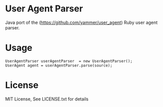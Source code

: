 # User Agent Parser

Java port of the (https://github.com/yammer/user_agent) Ruby user agent parser. 

# Usage

	UserAgentParser userAgentParser  = new UserAgentParser();
	UserAgent agent = userAgentParser.parse(source);
	
# License

MIT License, See LICENSE.txt for details